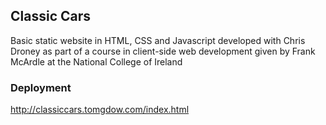 ## Classic Cars

Basic static website in HTML, CSS and Javascript developed with 
Chris Droney as part of a course in client-side web development 
given by Frank McArdle at the National College of Ireland
### Deployment
http://classiccars.tomgdow.com/index.html

